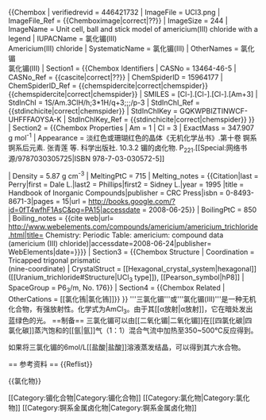 {{Chembox
| verifiedrevid = 446421732
| ImageFile = UCl3.png
|  ImageFile_Ref = {{Chemboximage|correct|??}}
|  ImageSize = 244
|  ImageName = Unit cell, ball and stick model of americium(III) chloride with a legend
| IUPACName = 氯化镅(III)<br />Americium(III) chloride
| SystematicName = 氯化镅(III)
| OtherNames = 氯化镅<br />
氯化镅(III)
| Section1 = {{Chembox Identifiers
|  CASNo = 13464-46-5
|   CASNo_Ref = {{cascite|correct|??}}
|  ChemSpiderID = 15964177
|   ChemSpiderID_Ref = {{chemspidercite|correct|chemspider}}{{chemspidercite|correct|chemspider}}
|  SMILES = [Cl-].[Cl-].[Cl-].[Am+3]
|  StdInChI = 1S/Am.3ClH/h;3*1H/q+3;;;/p-3
|   StdInChI_Ref = {{stdinchicite|correct|chemspider}}
|  StdInChIKey = GQKWPBIZTINWCF-UHFFFAOYSA-K
|   StdInChIKey_Ref = {{stdinchicite|correct|chemspider}}
}}
| Section2 = {{Chembox Properties
|  Am = 1
|  Cl = 3
|  ExactMass = 347.907 g mol<sup>-1</sup>
|  Appearance = 淡红色或珊瑚红色的晶体<ref name=am>《无机化学丛书》.第十卷 锕系 锕系后元素. 张青莲 等. 科学出版社. 10.3.2 镅的卤化物. P<sub>221</sub>.[[Special:网络书源/9787030305725|ISBN 978-7-03-030572-5]]</ref>

|  Density = 5.87 g cm<sup>-3</sup><ref name="web"/>
|  MeltingPtC = 715
|   Melting_notes = <ref name="hand">{{Citation|last = Perry|first =  Dale L.|last2 = Phillips|first2 = Sidney L.|year = 1995
|title = Handbook of Inorganic Compounds|publisher = CRC Press|isbn = 0-8493-8671-3|pages = 15|url = http://books.google.com/?id=0fT4wfhF1AsC&pg=PA15|accessdate = 2008-06-25}}</ref>
|   BoilingPtC = 850
|    Boiling_notes = <ref name="web">{{cite web|url= http://www.webelements.com/compounds/americium/americium_trichloride.html|title= Chemistry: Periodic Table: americium: compound data (americium (III) chloride)|accessdate=2008-06-24|publisher= WebElements|date=}}</ref>}}
| Section3 = {{Chembox Structure
|  Coordination = Tricapped trigonal prismatic<br />(nine-coordinate)
|  CrystalStruct = [[Hexagonal_crystal_system|hexagonal]] ([[Uranium_trichloride#Structure|UCl<sub>3</sub> type]]), [[Pearson_symbol|hP8]]
|  SpaceGroup = P6<sub>3</sub>/m, No. 176}}
| Section4 = {{Chembox Related
|  OtherCations = [[氯化铕|氯化铕]]}}
}}
'''三氯化镅'''或'''氯化镅(III)'''是一种无机化合物，有强放射性。化学式为AmCl<sub>3</sub>。由于其[[α放射|α放射]]，它在暗处发出蓝绿色的光<ref name=am />。
==制备==
三氯化镅可以由[[二氧化镅|二氧化镅]]在[[四氯化碳|四氯化碳]]蒸汽饱和的[[氩|氩]]气（1：1）混合气流中加热至350~500℃反应得到。<ref name=am />

如果将三氯化镅的6mol/L[[盐酸|盐酸]]溶液蒸发结晶，可以得到其六水合物。

== 参考资料 ==
{{Reflist}}

{{氯化物}}

[[Category:镅化合物|Category:镅化合物]]
[[Category:氯化物|Category:氯化物]]
[[Category:锕系金属卤化物|Category:锕系金属卤化物]]
